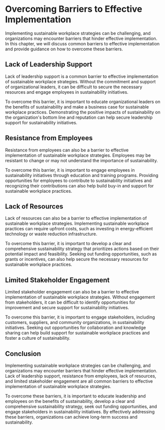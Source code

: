 Overcoming Barriers to Effective Implementation
==========================================================================

Implementing sustainable workplace strategies can be challenging, and organizations may encounter barriers that hinder effective implementation. In this chapter, we will discuss common barriers to effective implementation and provide guidance on how to overcome these barriers.

Lack of Leadership Support
--------------------------

Lack of leadership support is a common barrier to effective implementation of sustainable workplace strategies. Without the commitment and support of organizational leaders, it can be difficult to secure the necessary resources and engage employees in sustainability initiatives.

To overcome this barrier, it is important to educate organizational leaders on the benefits of sustainability and make a business case for sustainable workplace practices. Demonstrating the positive impacts of sustainability on the organization's bottom line and reputation can help secure leadership support for sustainability initiatives.

Resistance from Employees
-------------------------

Resistance from employees can also be a barrier to effective implementation of sustainable workplace strategies. Employees may be resistant to change or may not understand the importance of sustainability.

To overcome this barrier, it is important to engage employees in sustainability initiatives through education and training programs. Providing opportunities for employees to contribute to sustainability initiatives and recognizing their contributions can also help build buy-in and support for sustainable workplace practices.

Lack of Resources
-----------------

Lack of resources can also be a barrier to effective implementation of sustainable workplace strategies. Implementing sustainable workplace practices can require upfront costs, such as investing in energy-efficient technology or waste reduction infrastructure.

To overcome this barrier, it is important to develop a clear and comprehensive sustainability strategy that prioritizes actions based on their potential impact and feasibility. Seeking out funding opportunities, such as grants or incentives, can also help secure the necessary resources for sustainable workplace practices.

Limited Stakeholder Engagement
------------------------------

Limited stakeholder engagement can also be a barrier to effective implementation of sustainable workplace strategies. Without engagement from stakeholders, it can be difficult to identify opportunities for improvement and secure support for sustainability initiatives.

To overcome this barrier, it is important to engage stakeholders, including customers, suppliers, and community organizations, in sustainability initiatives. Seeking out opportunities for collaboration and knowledge sharing can help build support for sustainable workplace practices and foster a culture of sustainability.

Conclusion
----------

Implementing sustainable workplace strategies can be challenging, and organizations may encounter barriers that hinder effective implementation. Lack of leadership support, resistance from employees, lack of resources, and limited stakeholder engagement are all common barriers to effective implementation of sustainable workplace strategies.

To overcome these barriers, it is important to educate leadership and employees on the benefits of sustainability, develop a clear and comprehensive sustainability strategy, seek out funding opportunities, and engage stakeholders in sustainability initiatives. By effectively addressing these barriers, organizations can achieve long-term success and sustainability.
